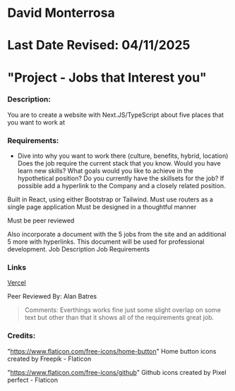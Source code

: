 # David Monterrosa
# Last Date Revised: 04/11/2025
# "Project - Jobs that Interest you"
### Description:
You are to create a website with Next.JS/TypeScript about five places that you want to work at

### Requirements:
- Dive into why you want to work there (culture, benefits, hybrid, location)
Does the job require the current stack that you know. Would you have learn new skills?
What goals would you like to achieve in the hypothetical position?
Do you currently have the skillsets for the job?
If possible add a hyperlink to the Company and a closely related position.

Built in React, using either Bootstrap or Tailwind. Must use routers as a single page application
Must be designed in a thoughtful manner

Must be peer reviewed 

Also incorporate a document with the 5 jobs from the site and an additional 5 more with hyperlinks. This document will be used for professional development.
Job Description
Job Requirements

### Links
[Vercel](https://dm-jobs-that-interest-you.vercel.app/)


Peer Reviewed By: Alan Batres
> Comments: Everthings works fine just some slight overlap on some text but other than that it shows all of the requirements great job.

### Credits:
"https://www.flaticon.com/free-icons/home-button"
Home button icons created by Freepik - Flaticon</a>

"https://www.flaticon.com/free-icons/github" 
Github icons created by Pixel perfect - Flaticon

